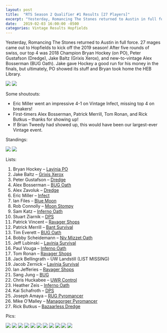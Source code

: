 ```yaml
---
layout: post
title:  "RTS Season 2 Qualifier #1 Results [27 Players]"
excerpt: "Yesterday, Romancing The Stones returned to Austin in full force. 27 mages came out to Hopfields to kick off the 2019 season!"
date:   2019-02-03 16:00:00 -0500
categories: Vintage Results Hopfields
---
```


Yesterday, Romancing The Stones returned to Austin in full force. 27 mages came out to Hopfields to kick off the 2019 season! After five rounds of swiss, our top 4 was 2018 Champion Bryan Hockey (on PO), Peter Gustafson (Dredge), Jake Baltz (Grixis Xerox), and new-to-vintage Alex Bosserman (BUG Oath). Jake gave Hockey a good run for his money in the finals, but ultimately, PO showed its stuff and Bryan took home the HEB Library.

![](/assets/images/2019-02-02/1.jpg)
![](/assets/images/2019-02-02/2.jpg)

Some shoutouts:

* Eric Miller went an impressive 4-1 on Vintage Infect, missing top 4 on breakers!
* First-timers Alex Bosserman, Patrick Merrill, Tom Ronan, and Rick Butkus – thanks for showing up!
* If Brian Tweedy had showed up, this would have been our largest-ever Vintage event.

Standings:

![](/assets/images/2019-02-02/standings1.png)
![](/assets/images/2019-02-02/standings2.png)

Lists:

1. Bryan Hockey – [Lavinia PO](/assets/images/2019-02-02/deck-1.jpg)
2. Jake Baltz – [Grixis Xerox](/assets/images/2019-02-02/deck-2.jpg)
3. Peter Gustafson – [Dredge](/assets/images/2019-02-02/deck-3.jpg)
4. Alex Bosserman – [BUG Oath](/assets/images/2019-02-02/deck-4.jpg)
5. Alex Zavoluk – [Dredge](/assets/images/2019-02-02/deck-5.jpg)
6. Eric Miller – [Infect](/assets/images/2019-02-02/deck-6.jpg)
7. Ian Files – [Blue Moon](/assets/images/2019-02-02/deck-7.jpg)
8. Rob Connolly – [Moon Stompy](/assets/images/2019-02-02/deck-8.jpg)
9. Sam Katz – [Inferno Oath](/assets/images/2019-02-02/deck-9.jpg)
10. Stuart Ziarnik – [DPS](/assets/images/2019-02-02/deck-10.jpg)
11. Patrick Vincent – [Ravager Shops](/assets/images/2019-02-02/deck-11.jpg)
12. Patrick Merrill – [Bant Survival](/assets/images/2019-02-02/deck-12.jpg)
13. Tim Everett – [BUG Oath](/assets/images/2019-02-02/deck-13.jpg)
14. Bobby Scheidemann – [Niv Mizzet Oath](/assets/images/2019-02-02/deck-14.jpg)
15. Jeff Lubinski – [Lavinia Survival](/assets/images/2019-02-02/deck-15.jpg)
16. Paul Vouga – [Inferno Oath](/assets/images/2019-02-02/deck-16.jpg)
17. Tom Ronan – [Ravager Shops](/assets/images/2019-02-02/deck-17.jpg)
18. Jack Bellingrath – UW Landstill (LIST MISSING)
19. Jacob Zernick – [Lavinia Survival](/assets/images/2019-02-02/deck-19.jpg)
20. Ian Jefferies – [Ravager Shops](/assets/images/2019-02-02/deck-20.jpg)
21. Sang Jung – [BUG](/assets/images/2019-02-02/deck-21.jpg)
22. Chris Huckabee – [UWR Control](/assets/images/2019-02-02/deck-22.jpg)
23. Heather Zeis – [Inferno Oath](/assets/images/2019-02-02/deck-23.jpg)
24. Kai Schafroth – [DPS](/assets/images/2019-02-02/deck-24.jpg)
25. Joseph Amaya – [RUG Pyromancer](/assets/images/2019-02-02/deck-25.jpg)
26. Mike O’Malley – [Managorger Pyromancer](/assets/images/2019-02-02/deck-26.jpg)
27. Rick Butkus – [Bazaarless Dredge](/assets/images/2019-02-02/deck-27.jpg)

Pics:

![](/assets/images/2019-02-02/3.jpg)
![](/assets/images/2019-02-02/4.jpg)
![](/assets/images/2019-02-02/5.jpg)
![](/assets/images/2019-02-02/6.jpg)
![](/assets/images/2019-02-02/7.jpg)
![](/assets/images/2019-02-02/8.jpg)
![](/assets/images/2019-02-02/9.jpg)
![](/assets/images/2019-02-02/10.jpg)
![](/assets/images/2019-02-02/11.jpg)
![](/assets/images/2019-02-02/12.jpg)
![](/assets/images/2019-02-02/13.jpg)
